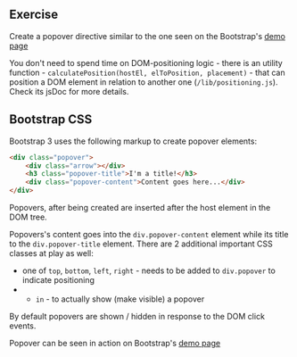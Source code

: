 ## Exercise

Create a popover directive similar to the one seen on the
Bootstrap's [demo page](http://getbootstrap.com/javascript/#popovers)

You don't need to spend time on DOM-positioning logic - there is an utility function -
`calculatePosition(hostEl, elToPosition, placement)` -
that can position a DOM element in relation to another one (`/lib/positioning.js`).
Check its jsDoc for more details.

## Bootstrap CSS

Bootstrap 3 uses the following markup to create popover elements:

```html
<div class="popover">
    <div class="arrow"></div>
    <h3 class="popover-title">I'm a title!</h3>
    <div class="popover-content">Content goes here...</div>
</div>
```

Popovers, after being created are inserted after the host element in the DOM tree.

Popovers's content goes into the `div.popover-content` element while its title to the `div.popover-title` element.
There are 2 additional important CSS classes at play as well:
* one of `top`, `bottom`, `left`, `right` - needs to be added to `div.popover` to indicate positioning
* - `in` - to actually show (make visible) a popover

By default popovers are shown / hidden in response to the DOM click events.

Popover can be seen in action on Bootstrap's [demo page](http://getbootstrap.com/javascript/#popovers)
